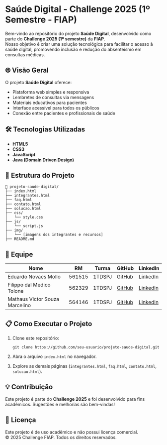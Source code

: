 # Saúde Digital - Challenge 2025 (1º Semestre - FIAP)

Bem-vindo ao repositório do projeto **Saúde Digital**, desenvolvido como parte do **Challenge 2025 (1º semestre)** da **FIAP**.  
Nosso objetivo é criar uma solução tecnológica para facilitar o acesso à saúde digital, promovendo inclusão e redução do absenteísmo em consultas médicas.

## 🌐 Visão Geral

O projeto **Saúde Digital** oferece:

- Plataforma web simples e responsiva
- Lembretes de consultas via mensagens
- Materiais educativos para pacientes
- Interface acessível para todos os públicos
- Conexão entre pacientes e profissionais de saúde

## 🛠️ Tecnologias Utilizadas

- **HTML5**
- **CSS3**
- **JavaScript**
- **Java (Domain Driven Design)**

## 📁 Estrutura do Projeto

```
📂 projeto-saude-digital/
├── index.html
├── integrantes.html
├── faq.html
├── contato.html
├── solucao.html
├── css/
│   └── style.css
├── js/
│   └── script.js
├── img/
│   └── [imagens dos integrantes e recursos]
├── README.md
```

## 👥 Equipe

| Nome                                      | RM      | Turma   | GitHub                                         | LinkedIn                                                   |
|-------------------------------------------|---------|---------|------------------------------------------------|------------------------------------------------------------|
| Eduardo Novaes Mollo                      | 561515  | 1TDSPJ  | [GitHub](https://github.com/EduMollo)          | [LinkedIn](https://www.linkedin.com/in/edumollo)           |
| Filippo dal Medico Tolone                 | 562329  | 1TDSPJ  | [GitHub](https://github.com/FilippoTolone)     | [LinkedIn](https://www.linkedin.com/in/filippo-dal-m%C3%A9dico-tolone-a57a64249/) |
| Mathaus Victor Souza Marcelino            | 564146  | 1TDSPJ  | [GitHub](https://github.com/Mathausz)          | [LinkedIn](https://www.linkedin.com/in/mathaus-marcelino-677baa331/) |

## 📋 Como Executar o Projeto

1. Clone este repositório:
   ```
   git clone https://github.com/seu-usuario/projeto-saude-digital.git
   ```

2. Abra o arquivo `index.html` no navegador.

3. Explore as demais páginas (`integrantes.html`, `faq.html`, `contato.html`, `solucao.html`).

## 💡 Contribuição

Este projeto é parte do **Challenge 2025** e foi desenvolvido para fins acadêmicos. Sugestões e melhorias são bem-vindas!

## 📄 Licença

Este projeto é de uso acadêmico e não possui licença comercial.  
© 2025 Challenge FIAP. Todos os direitos reservados.
